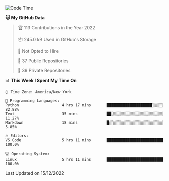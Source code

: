 <!--START_SECTION:waka-->
![Code Time](http://img.shields.io/badge/Code%20Time-121%20hrs%2038%20mins-blue)

**🐱 My GitHub Data** 

> 🏆 113 Contributions in the Year 2022
 > 
> 📦 245.0 kB Used in GitHub's Storage 
 > 
> 🚫 Not Opted to Hire
 > 
> 📜 37 Public Repositories 
 > 
> 🔑 39 Private Repositories  
 > 
📊 **This Week I Spent My Time On** 

```text
⌚︎ Time Zone: America/New_York

💬 Programming Languages: 
Python                   4 hrs 17 mins       ████████████████████░░░░░   82.88% 
Text                     35 mins             ██░░░░░░░░░░░░░░░░░░░░░░░   11.27% 
Markdown                 18 mins             █░░░░░░░░░░░░░░░░░░░░░░░░   5.85%

🔥 Editors: 
VS Code                  5 hrs 11 mins       █████████████████████████   100.0%

💻 Operating System: 
Linux                    5 hrs 11 mins       █████████████████████████   100.0%

```


 Last Updated on 15/12/2022
<!--END_SECTION:waka-->